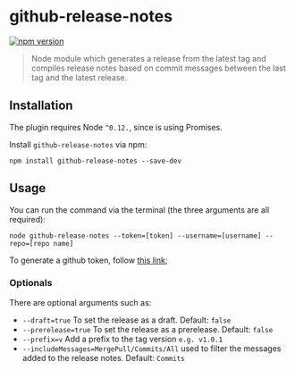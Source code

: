 # github-release-notes

[![npm version](https://badge.fury.io/js/github-release-notes.svg)](https://badge.fury.io/js/github-release-notes)

> Node module which generates a release from the latest tag and compiles release notes based on commit messages between the last tag and the latest release.

## Installation

The plugin requires Node `^0.12.`, since is using Promises.

Install `github-release-notes` via npm:

```shell
npm install github-release-notes --save-dev
```

## Usage

You can run the command via the terminal (the three arguments are all required):

```shell
node github-release-notes --token=[token] --username=[username] --repo=[repo name]
```

To generate a github token, follow [this link](https://help.github.com/articles/creating-an-access-token-for-command-line-use/);

### Optionals

There are optional arguments such as:

- `--draft=true` To set the release as a draft. Default: `false`
- `--prerelease=true` To set the release as a prerelease. Default: `false`
- `--prefix=v` Add a prefix to the tag version `e.g. v1.0.1`
- `--includeMessages=MergePull/Commits/All` used to filter the messages added to the release notes. Default: `Commits` 